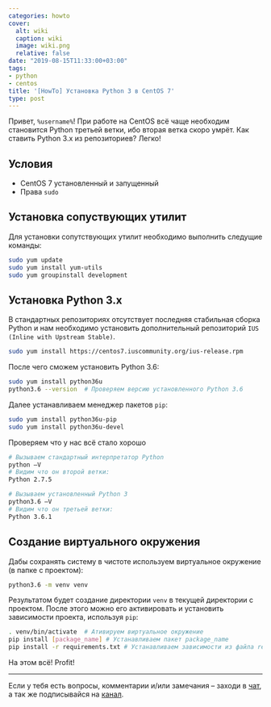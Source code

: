 ```yaml
---
categories: howto
cover:
  alt: wiki
  caption: wiki
  image: wiki.png
  relative: false
date: "2019-08-15T11:33:00+03:00"
tags:
- python
- centos
title: '[HowTo] Установка Python 3 в CentOS 7'
type: post
---
```


Привет, `%username%`! При работе на CentOS всё чаще необходим становится Python третьей ветки, ибо вторая ветка скоро умрёт. Как ставить Python 3.x из репозиториев? Легко!

## Условия

- CentOS 7 установленный и запущенный
- Права `sudo`

## Установка сопуствующих утилит

Для установки сопутствующих утилит необходимо выполнить следущие команды:

```bash
sudo yum update
sudo yum install yum-utils 
sudo yum groupinstall development 
```

## Установка Python 3.x

В стандартных репозиториях отсутствует последняя стабильная сборка Python и нам необходимо установить дополнительный репозиторий `IUS (Inline with Upstream Stable)`.

```bash
sudo yum install https://centos7.iuscommunity.org/ius-release.rpm
```

После чего сможем установить Python 3.6:

```bash
sudo yum install python36u
python3.6 --version  # Проверяем версию установленного Python 3.6
```

Далее устанавливаем менеджер пакетов `pip`:

```bash
sudo yum install python36u-pip
sudo yum install python36u-devel
```

Проверяем что у нас всё стало хорошо

```bash
# Вызываем стандартный интерпретатор Python
python –V
# Видим что он второй ветки:
Python 2.7.5

# Вызываем установленный Python 3 
python3.6 –V
# Видим что он третьей ветки:
Python 3.6.1
```

## Создание виртуального окружения

Дабы сохранять систему в чистоте используем виртуальное окружение (в папке с проектом):

```bash
python3.6 -m venv venv
```

Результатом будет создание директории `venv` в текущей директории с проектом. После этого можно его активировать и установить зависимости проекта, используя `pip`:

```bash
. venv/bin/activate  # Ативируем виртуальное окружение
pip install [package_name] # Устанавливаем пакет package_name
pip install -r requirements.txt # Устанавливаем зависимости из файла requirements.txt
```

На этом всё! Profit!

---
Если у тебя есть вопросы, комментарии и/или замечания – заходи в [чат](https://ttttt.me/jtprogru_chat), а так же подписывайся на [канал](https://ttttt.me/jtprogru_channel).
